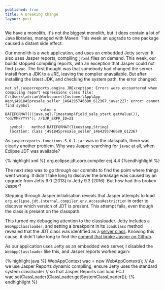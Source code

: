 ```yaml
---
published: true
title: A Breaking Change
layout: post
---
```

We have a monolith. It's not the biggest monolith, but it does contain a lot of Java libraries, managed with Maven. This week an upgrade to one package caused a distant side effect.

Our monolith is a web application, and uses an embedded Jetty server. It also uses Jasper reports, compiling `jrxml` files on demand. This week, our builds stopped compiling reports, with an exception that Jasper could not find `javac`. The first thought was that somebody had changed the server install from a JDK to a JRE, leaving the compiler unavailable. But after installing the latest JDK, and checking the system path, the error changed:

```
net.sf.jasperreports.engine.JRException: Errors were encountered when compiling report expressions class file:
C:\Users\adrian\Workspaces\Customer\App\App-Web\j491845presale_seller_1464295746680_612367.java:227: error: cannot find symbol
                value = DATEFORMAT(((java.sql.Timestamp)field_sale_start.getValue()), "dd/MM/YYYY"); //$JR_EXPR_ID=2$
                        ^
  symbol:   method DATEFORMAT(Timestamp,String)
  location: class j491845presale_seller_1464295746680_612367
```

As `jasperreports-functions-5.6.1.jar` was in the classpath, there was clearly another problem.  Why was Jasper searching for `javac` at all, when Eclipse JDT was available?

{% highlight xml %}
 <dependency>
            <groupId>org.eclipse.jdt.core.compiler</groupId>
            <artifactId>ecj</artifactId>
            <version>4.4</version>
</dependency>
{%endhighlight %}

The next step was to go through our commits to find the point where things went wrong. It didn't take long to discover the breakage was caused by an upgrade from Jetty 9.0 (2013) to Jetty 9.3 (2016). But how had this broken Jasper?

Stepping through Jasper initialisation reveals that Jasper attempts to load `org.eclipse.jdt.internal.compiler.env.AccessRestriction` in order to discover which version of JDT is present. This attempt fails, even though the class is present on the classpath.

This turned my debugging attention to the classloader. Jetty includes a `WebAppClassloader`, and setting a breakpoint in its `loadClass` method revealed that  the JDT class was identified as a [server class](http://www.eclipse.org/jetty/documentation/current/jetty-classloading.html). Knowing this cause, it didn't take long to find the [commit that broke Jasper on Github](https://github.com/eclipse/jetty.project/commit/d0b70ee2591ad9de49d8710b187f91c0a1be2754).

As our application uses Jetty as an embedded web server, I disabled the `WebAppClassloader` like this, and Jasper reports worked again:

{% highlight java %}
WebAppContext wac = new WebAppContext();
// As we use Jasper Reports dynamic compiling, ensure Jetty uses the standard system classloader
// so that Jasper Reports can load ECJ
wac.setClassLoader(ClassLoader.getSystemClassLoader());
{% endhighlight %}
